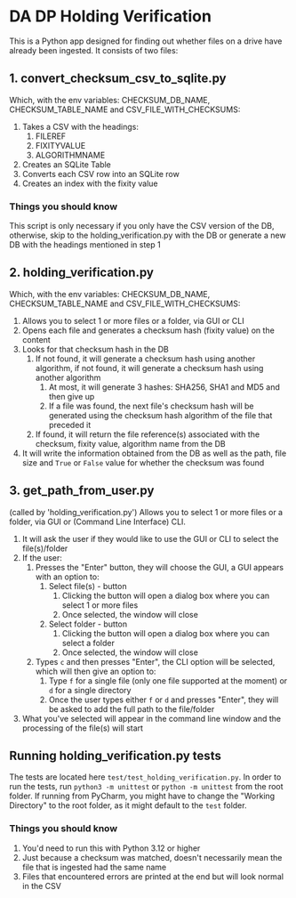 # DA DP Holding Verification

This is a Python app designed for finding out whether files on a drive have already been ingested.
It consists of two files:

## 1. convert_checksum_csv_to_sqlite.py

Which, with the env variables: CHECKSUM_DB_NAME, CHECKSUM_TABLE_NAME and CSV_FILE_WITH_CHECKSUMS:

   1. Takes a CSV with the headings:
       1. FILEREF
       2. FIXITYVALUE
       3. ALGORITHMNAME
   2. Creates an SQLite Table
   3. Converts each CSV row into an SQLite row
   4. Creates an index with the fixity value

### Things you should know
This script is only necessary if you only have the CSV version of the DB, otherwise, skip to the 
holding_verification.py with the DB or generate a new DB with the headings mentioned in step 1

## 2. holding_verification.py

Which, with the env variables: CHECKSUM_DB_NAME, CHECKSUM_TABLE_NAME and CSV_FILE_WITH_CHECKSUMS:

   1. Allows you to select 1 or more files or a folder, via GUI or CLI
   2. Opens each file and generates a checksum hash (fixity value) on the content
   3. Looks for that checksum hash in the DB
      1. If not found, it will generate a checksum hash using another algorithm, if not found, it will generate a checksum hash using another algorithm 
         1. At most, it will generate 3 hashes: SHA256, SHA1 and MD5 and then give up
         2. If a file was found, the next file's checksum hash will be generated using the checksum hash algorithm 
            of the file that preceded it
      2. If found, it will return the file reference(s) associated with the checksum, fixity value, algorithm name 
         from the DB
   4. It will write the information obtained from the DB as well as the path, file size and `True` or `False` value 
      for whether the checksum was found

## 3. get_path_from_user.py

(called by 'holding_verification.py') Allows you to select 1 or more files or a folder, via GUI or (Command Line
Interface) CLI.

1. It will ask the user if they would like to use the GUI or CLI to select the file(s)/folder
2. If the user:
   1. Presses the "Enter" button, they will choose the GUI, a GUI appears with an option to:
      1. Select file(s) - button
         1. Clicking the button will open a dialog box where you can select 1 or more files
         2. Once selected, the window will close
      2. Select folder - button
         1. Clicking the button will open a dialog box where you can select a folder
         2. Once selected, the window will close
   2. Types `c` and then presses "Enter", the CLI option will be selected, which will then give an option to:
      1. Type `f` for a single file (only one file supported at the moment) or `d` for a single directory
      2. Once the user types either `f` or `d` and presses "Enter", they will be asked to add the full path to the
         file/folder
3. What you've selected will appear in the command line window and the processing of the file(s) will start

## Running holding_verification.py tests

The tests are located here `test/test_holding_verification.py`. In order to run the tests, run `python3 -m unittest` or
`python -m unittest` from the root folder. If running from PyCharm, you might have to change the "Working Directory" to the root folder,
as it might default to the `test` folder.

### Things you should know
1. You'd need to run this with Python 3.12 or higher
2. Just because a checksum was matched, doesn't necessarily mean the file that is ingested had the same name
3. Files that encountered errors are printed at the end but will look normal in the CSV
